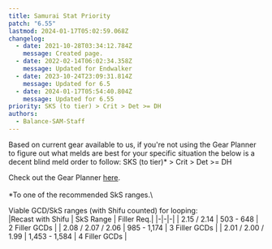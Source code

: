 ```yaml
---
title: Samurai Stat Priority
patch: "6.55"
lastmod: 2024-01-17T05:02:59.068Z
changelog:
  - date: 2021-10-28T03:34:12.784Z
    message: Created page.
  - date: 2022-02-14T06:02:34.358Z
    message: Updated for Endwalker
  - date: 2023-10-24T23:09:31.814Z
    message: Updated for 6.5
  - date: 2024-01-17T05:54:40.804Z
    message: Updated for 6.55
priority: SKS (to tier) > Crit > Det >= DH
authors:
  - Balance-SAM-Staff
---
```


Based on current gear available to us, if you're not using the Gear Planner to figure out what melds are best for your specific situation the below is a decent blind meld order to follow: SKS (to tier)\* > Crit > Det >= DH

Check out the Gear Planner [here](https://bit.ly/Gear-Planner).\
\
\*To one of the recommended SkS ranges.\

Viable GCD/SkS ranges (with Shifu counted) for looping:\
|Recast with Shifu | SkS Range | Filler Req.|
|-|-|-|
| 2.15 / 2.14 | 503 - 648 | 2 Filler GCDs |
| 2.08 / 2.07 / 2.06 | 985 - 1,174 | 3 Filler GCDs |
| 2.01 / 2.00 / 1.99 | 1,453 - 1,584 | 4 Filler GCDs |

